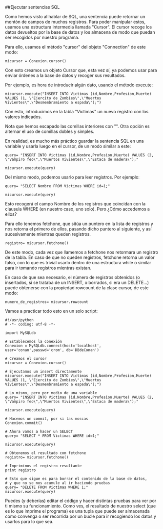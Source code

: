 ##Ejecutar sentencias SQL

Como hemos visto al hablar de SQL, una sentencia puede retornar un montón de campos de muchos registros. Para poder manipular estos, usamos una estructura intermedia llamada "Cursor". El cursor recoge los datos devueltos por la base de datos y los almacena de modo que puedan ser recogidos por nuestro programa.

Para ello, usamos el método "cursor" del objeto "Connection" de este modo:

```
micursor = Conexion.cursor() 
```

Con esto creamos un objeto Cursor que, esta vez sí, ya podemos usar para enviar órdenes a la base de datos y recoger sus resultados.

Por ejemplo, es hora de introducir algún dato, usando el método execute:

```
micursor.execute("INSERT INTO Victimas (id,Nombre,Profesion,Muerte) VALUES (1, \"Ejercito de Zombies\",\"Muertos Vivientes\",\"Desmembramiento a espada\");") 
```

Con esto, introducimos en la tabla "Victimas" un nuevo registro con los valores indicados.

Nota que hemos escapado las comillas interiores con "\". Otra opción es alternar el uso de comillas dobles y simples.

En realidad, es mucho más práctico guardar la sentencia SQL en una variable y usarla luego en el cursor, de un modo similar a este:

```
query= "INSERT INTO Victimas (id,Nombre,Profesion,Muerte) VALUES (2, \"Vampiro feo\",\"Muertos Vivientes\",\"Estaca de madera\");"  

micursor.execute(query) 
```

Del mismo modo, podemos usarlo para leer registros. Por ejemplo:

```
query= "SELECT Nombre FROM Victimas WHERE id=1;"  

micursor.execute(query) 
```

Esto recogerá el campo Nombre de los registros que coincidan con la clausula WHERE (en nuestro caso, uno solo). Pero ¿Cómo accedemos a ellos?

Para ello tenemos fetchone, que sitúa un puntero en la lista de registros y nos retorna el primero de ellos, pasando dicho puntero al siguiente, y así sucesivamente mientras queden registros.

```
registro= micursor.fetchone() 
```

De este modo, cada vez que llamemos a fetchone nos retormara un registro de la tabla. En caso de que no queden registros, fetchone retorna un valor falso, con lo que es trivial usarlo dentro de una estructura while o similar para ir tomando registros mientras existan.

En caso de que sea necesario, el número de registros obtenidos (o insertados, si se trataba de un INSERT, o borrados, si era un DELETE...) puede obtenerse con la propiedad rowcount de la clase cursor, de este modo:

```
numero_de_registros= micursor.rowcount 
```

Vamos a practicar todo esto en un solo script:

```
#!/usr/python
# -*- coding: utf-8 -*-

import MySQLdb

# Establecemos la conexión
Conexion = MySQLdb.connect(host='localhost', user='conan',passwd='crom', db='DBdeConan')

# Creamos el cursor
micursor = Conexion.cursor()

# Ejecutamos un insert directamente
micursor.execute("INSERT INTO Victimas (id,Nombre,Profesion,Muerte) VALUES (1, \"Ejercito de Zombies\",\"Muertos Vivientes\",\"Desmembramiento a espada\");")

# Lo mismo, pero por medio de una variable
query= "INSERT INTO Victimas (id,Nombre,Profesion,Muerte) VALUES (2, \"Vampiro feo\",\"Muertos Vivientes\",\"Estaca de madera\");"

micursor.execute(query)

# Hacemos un commit, por si las moscas
Conexion.commit()

# Ahora vamos a hacer un SELECT
query= "SELECT * FROM Victimas WHERE id=1;"

micursor.execute(query)

# Obtenemos el resultado con fetchone
registro= micursor.fetchone()

# Imprimimos el registro resultante
print registro

# Esto que sigue es para borrar el contenido de la base de datos,
# y que no se nos acumule al ir haciendo pruebas
query= "DELETE FROM Victimas WHERE 1;"
micursor.execute(query)
```

Puedes (y deberías) editar el código y hacer distintas pruebas para ver por ti mismo su funcionamiento. Como ves, el resultado de nuestro select (que es lo que imprime el programa) es una tupla que puede ser almacenada como convenga o ser recorrida por un bucle para ir recogiendo los datos y usarlos para lo que sea. 
